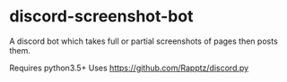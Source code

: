 # discord-screenshot-bot
A discord bot which takes full or partial screenshots of pages then posts them.

Requires python3.5+
Uses https://github.com/Rapptz/discord.py
